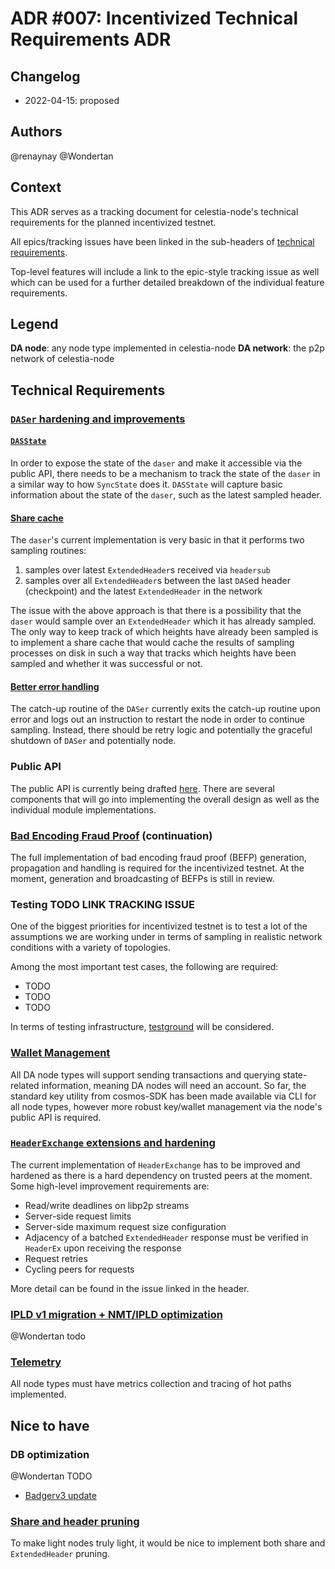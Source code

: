 # ADR #007: Incentivized Technical Requirements ADR

## Changelog

* 2022-04-15: proposed

## Authors

@renaynay @Wondertan

## Context
This ADR serves as a tracking document for celestia-node's technical requirements for the planned incentivized testnet.

All epics/tracking issues have been linked in the sub-headers of [technical requirements](#technical-requirements).

Top-level features will include a link to the epic-style tracking issue as well which can be used for a further detailed
breakdown of the individual feature requirements.

## Legend

**DA node**: any node type implemented in celestia-node
**DA network**: the p2p network of celestia-node


## Technical Requirements

### [`DASer` hardening and improvements](https://github.com/celestiaorg/celestia-node/issues/632)

#### [`DASState`](https://github.com/celestiaorg/celestia-node/issues/427)
In order to expose the state of the `daser` and make it accessible via the public API, there needs to be a mechanism
to track the state of the `daser` in a similar way to how `SyncState` does it. `DASState` will capture basic information
about the state of the `daser`, such as the latest sampled header.

#### [Share cache](https://github.com/celestiaorg/celestia-node/issues/180)
The `daser`'s current implementation is very basic in that it performs two sampling routines: 
1. samples over latest `ExtendedHeader`s received via `headersub`
2. samples over all `ExtendedHeader`s between the last `DAS`ed header (checkpoint) and the latest `ExtendedHeader` in 
the network

The issue with the above approach is that there is a possibility that the `daser` would sample over an `ExtendedHeader`
which it has already sampled. The only way to keep track of which heights have already been sampled is to implement a 
share cache that would cache the results of sampling processes on disk in such a way that tracks which heights have been
sampled and whether it was successful or not.

#### [Better error handling](https://github.com/celestiaorg/celestia-node/issues/554)
The catch-up routine of the `DASer` currently exits the catch-up routine upon error and logs out an instruction to 
restart the node in order to continue sampling. Instead, there should be retry logic and potentially the graceful 
shutdown of `DASer` and potentially node.

### Public API 
The public API is currently being drafted [here](https://github.com/celestiaorg/celestia-node/pull/506/files). There are
several components that will go into implementing the overall design as well as the individual module implementations.

### [Bad Encoding Fraud Proof](https://github.com/celestiaorg/celestia-node/issues/528) (continuation)
The full implementation of bad encoding fraud proof (BEFP) generation, propagation and handling is required for the 
incentivized testnet. At the moment, generation and broadcasting of BEFPs is still in review. 

### Testing TODO LINK TRACKING ISSUE
One of the biggest priorities for incentivized testnet is to test a lot of the assumptions we are working under in terms
of sampling in realistic network conditions with a variety of topologies.

Among the most important test cases, the following are required: 
* TODO
* TODO 
* TODO

In terms of testing infrastructure, [testground](https://github.com/testground/testground) will be considered.

### [Wallet Management](https://github.com/celestiaorg/celestia-node/issues/415)
All DA node types will support sending transactions and querying state-related information, meaning DA nodes 
will need an account. So far, the standard key utility from cosmos-SDK has been made available via CLI for all node types,
however more robust key/wallet management via the node's public API is required.

### [`HeaderExchange` extensions and hardening](https://github.com/celestiaorg/celestia-node/issues/497)
The current implementation of `HeaderExchange` has to be improved and hardened as there is a hard dependency on trusted 
peers at the moment. Some high-level improvement requirements are: 

* Read/write deadlines on libp2p streams
* Server-side request limits
* Server-side maximum request size configuration
* Adjacency of a batched `ExtendedHeader` response must be verified in `HeaderEx` upon receiving the response
* Request retries
* Cycling peers for requests

More detail can be found in the issue linked in the header.

### [IPLD v1 migration + NMT/IPLD optimization](https://github.com/celestiaorg/celestia-node/issues/614)
@Wondertan todo

### [Telemetry](https://github.com/celestiaorg/celestia-node/issues/260)
All node types must have metrics collection and tracing of hot paths implemented.

## Nice to have
### DB optimization
@Wondertan TODO 
* [Badgerv3 update](https://github.com/celestiaorg/celestia-node/issues/482)

### [Share and header pruning](https://github.com/celestiaorg/celestia-node/issues/272)
To make light nodes truly light, it would be nice to implement both share and `ExtendedHeader` pruning.

